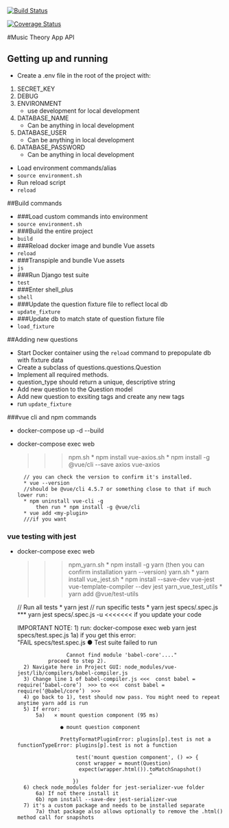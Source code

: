 [![Build Status](https://travis-ci.com/richardhanksjr/music-theory-api.svg?token=GGd7VMz2EUJpbdYmYJaf&branch=master)](https://img.shields.io/travis/richardhanksjr/music-theory-api)

[![Coverage Status](https://coveralls.io/repos/github/richardhanksjr/music-theory-api/badge.svg?branch=master)](https://coveralls.io/github/richardhanksjr/music-theory-api?branch=master)

#Music Theory App API

## Getting up and running
* Create a .env file in the root of the project with:
1. SECRET_KEY
2. DEBUG
3. ENVIRONMENT
    * use development for local development
4. DATABASE_NAME
    * Can be anything in local development
5. DATABASE_USER
    * Can be anything in local development
6. DATABASE_PASSWORD
    * Can be anything in local development
    
* Load environment commands/alias
* `source environment.sh`
* Run reload script
* `reload`


##Build commands

* ###Load custom commands into environment
* `source environment.sh`
* ###Build the entire project
* `build`
* ###Reload docker image and bundle Vue assets
* `reload`
* ###Transpiple and bundle Vue assets
* `js`
* ###Run Django test suite
* `test`
* ###Enter shell_plus
* `shell`
* ###Update the question fixture file to reflect local db
* `update_fixture`
* ###Update db to match state of question fixture file
* `load_fixture`

##Adding new questions
* Start Docker container using the `reload` command to prepopulate db with fixture data
* Create a subclass of questions.questions.Question
* Implement all required methods.
* question_type should return a unique, descriptive string
* Add new question to the Question model
* Add new question to exsiting tags and create any new tags
* run `update_fixture`

###vue cli and npm commands
* docker-compose up -d --build
* docker-compose exec web <below commands>
    >>> npm.sh * npm install 
    >>> vue-axios.sh * npm install -g @vue/cli --save axios vue-axios
    
    
        // you can check the version to confirm it's installed. 
        * vue --version
        //should be @vue/cli 4.5.7 or something close to that if much lower run:
        * npm uninstall vue-cli -g 
            then run * npm install -g @vue/cli
        * vue add <my-plugin> 
        ///if you want
        
### vue testing with jest
* docker-compose exec web <below command>
    >>> npm_yarn.sh * npm install -g yarn (then you can confirm installation yarn --version)
    >>> yarn.sh * yarn install
    >>> vue_jest.sh *  npm install --save-dev vue-jest vue-template-compiler --dev jest
    >>> yarn_vue_test_utils * yarn add @vue/test-utils
                                                
                                                
    // Run all tests 
        * yarn jest
    // run specific tests 
        * yarn jest specs/<test-file-name>.spec.js
        *** yarn jest specs/<test-file-name>.spec.js -u <<<<<<< if you update your code
    
    IMPORTANT NOTE:
        1) run: docker-compose exec web yarn jest specs/test.spec.js
            1a) if you get this error:  
                "FAIL  specs/test.spec.js
                    ● Test suite failed to run

                      Cannot find module 'babel-core'...."
                proceed to step 2).
        2) Navigate here in Project GUI: node_modules/vue-jest/lib/compilers/babel-compiler.js
        3) Change line 1 of babel-compiler.js <<<  const babel = require(‘babel-core’)  >>> to <<<  const babel = require(‘@babel/core’)  >>>
        4) go back to 1), test should now pass. You might need to repeat anytime yarn add is run
        5) If error: 
            5a)   ✕ mount question component (95 ms)

                    ● mount question component

                    PrettyFormatPluginError: plugins[p].test is not a functionTypeError: plugins[p].test is not a function

                         test('mount question component', () => {
                         const wrapper = mount(Question)
                          expect(wrapper.html()).toMatchSnapshot()
                                                 ^
                        })
        6) check node_modules folder for jest-serializer-vue folder
            6a) If not there install it 
            6b) npm install --save-dev jest-serializer-vue
        7) it's a custom package and needs to be installed separate
            7a) that package also allows optionally to remove the .html() method call for snapshots
        
   
           

